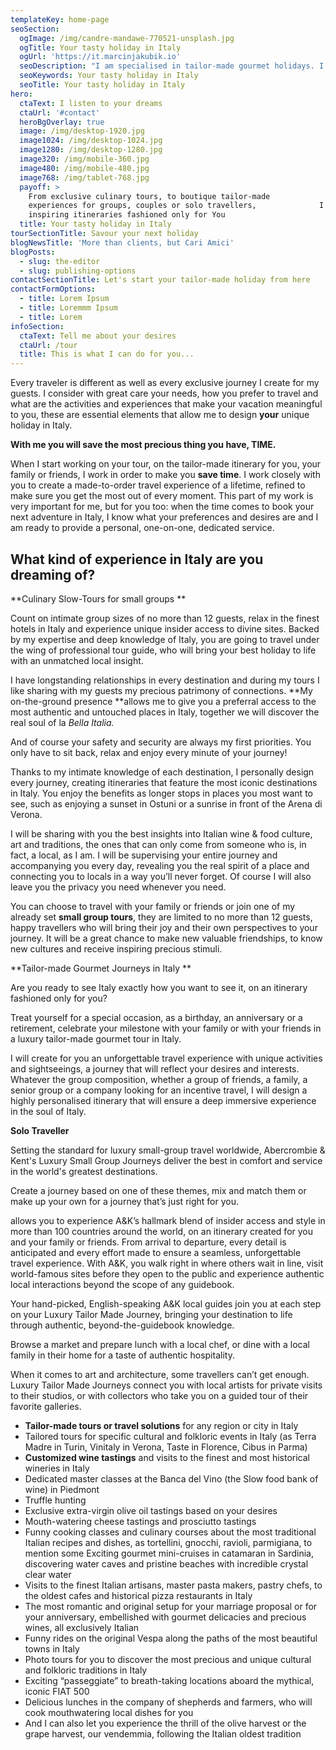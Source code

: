 ```yaml
---
templateKey: home-page
seoSection:
  ogImage: /img/candre-mandawe-770521-unsplash.jpg
  ogTitle: Your tasty holiday in Italy
  ogUrl: 'https://it.marcinjakubik.io'
  seoDescription: "I am specialised in tailor-made gourmet holidays. I love creating travel\t solutions that perfectly suit my guest needs, who have always appreciated my\t attention to detail and creativity in organising unforgettable experiences.\t\n"
  seoKeywords: Your tasty holiday in Italy
  seoTitle: Your tasty holiday in Italy
hero:
  ctaText: I listen to your dreams
  ctaUrl: '#contact'
  heroBgOverlay: true
  image: /img/desktop-1920.jpg
  image1024: /img/desktop-1024.jpg
  image1280: /img/desktop-1280.jpg
  image320: /img/mobile-360.jpg
  image480: /img/mobile-480.jpg
  image768: /img/tablet-768.jpg
  payoff: >
    From exclusive culinary tours, to boutique tailor-made             travel
    experiences for groups, couples or solo travellers,              I create
    inspiring itineraries fashioned only for You
  title: Your tasty holiday in Italy
tourSectionTitle: Savour your next holiday
blogNewsTitle: 'More than clients, but Cari Amici'
blogPosts:
  - slug: the-editor
  - slug: publishing-options
contactSectionTitle: Let's start your tailor-made holiday from here
contactFormOptions:
  - title: Lorem Ipsum
  - title: Loremmm Ipsum
  - title: Lorem
infoSection:
  ctaText: Tell me about your desires
  ctaUrl: /tour
  title: This is what I can do for you...
---
```

Every traveler is different as well as every exclusive journey I create for my guests. I consider with great care your needs, how you prefer to travel and what are the activities and experiences that make your vacation meaningful to you, these are essential elements that allow me to design **your** unique holiday in Italy.

**With me you will save the most precious thing you have, TIME.**

When I start working on your tour, on the tailor-made itinerary for you, your family or friends, I work in order to make you **save time**. I work closely with you to create a made-to-order travel experience of a lifetime, refined to make sure you get the most out of every moment. This part of my work is very important for me, but for you too: when the time comes to book your next adventure in Italy, I know what your preferences and desires are and I am ready to provide a personal, one-on-one, dedicated service. 

## What kind of experience in Italy are you dreaming of?

**Culinary Slow-Tours for small groups  **           

Count on intimate group sizes of no more than 12 guests, relax in the finest hotels in Italy and experience unique insider access to divine sites. Backed by my expertise and deep knowledge of Italy, you are going to travel under the wing of professional tour guide, who will bring your best holiday to life with an unmatched local insight.

I have longstanding relationships in every destination and during my tours I like sharing  with my guests my precious patrimony of connections. **My on-the-ground presence **allows me to give you a preferral access to the most authentic and untouched places in Italy, together we will discover the real soul of la _Bella Italia._

And of course your safety and security are always my first priorities. You only have to sit back, relax and enjoy every minute of your journey!

Thanks to my intimate knowledge of each destination, I personally design every journey, creating itineraries that feature the most iconic destinations in Italy. You enjoy the benefits as longer stops in places you most want to see, such as enjoying a sunset in Ostuni or a sunrise in front of the Arena di Verona.

I will be sharing with you the best insights into Italian wine & food culture, art and traditions, the ones that can only come from someone who is, in fact, a local, as I am. I will be supervising your entire journey and accompanying you every day, revealing you the real spirit of a place and connecting you to locals in a way you’ll never forget. Of course I will also leave you the privacy you need whenever you need.

You can choose to travel with your family or friends or join one of my already set **small group tours**, they are limited to no more than 12 guests, happy travellers who will bring their joy and their own perspectives to your journey. It will be a great chance to make new valuable friendships, to know new cultures and receive inspiring precious stimuli.

**Tailor-made Gourmet Journeys in Italy     **    

Are you ready to see Italy exactly how you want to see it, on an itinerary fashioned only for you?

Treat yourself for a special occasion, as a birthday, an anniversary or a retirement, celebrate your milestone with your family or with your friends in a luxury tailor-made gourmet tour in Italy.

I will create for you an unforgettable travel experience with unique activities and sightseeings, a journey that will reflect your desires and interests. Whatever the group composition, whether a group of friends, a family, a senior group or a company looking for an incentive travel, I will design a highly personalised itinerary that will ensure a deep immersive experience in the soul of Italy. 

**Solo Traveller**

Setting the standard for luxury small-group travel worldwide, Abercrombie & Kent's Luxury Small Group Journeys deliver the best in comfort and service in the world's greatest destinations.

Create a journey based on one of these themes, mix and match them or make up your own for a journey that’s just right for you.

allows you to experience A&K’s hallmark blend of insider access and style in more than 100 countries around the world, on an itinerary created for you and your family or friends. From arrival to departure, every detail is anticipated and every effort made to ensure a seamless, unforgettable travel experience. With A&K, you walk right in where others wait in line, visit world-famous sites before they open to the public and experience authentic local interactions beyond the scope of any guidebook.

Your hand-picked, English-speaking A&K local guides join you at each step on your Luxury Tailor Made Journey, bringing your destination to life through authentic, beyond-the-guidebook knowledge.

Browse a market and prepare lunch with a local chef, or dine with a local family in their home for a taste of authentic hospitality.

When it comes to art and architecture, some travellers can’t get enough. Luxury Tailor Made Journeys connect you with local artists for private visits to their studios, or with collectors who take you on a guided tour of their favorite galleries.

* **Tailor-made tours or travel solutions** for any region or city in Italy	
* Tailored tours for specific cultural and folkloric events in Italy (as Terra Madre in Turin, Vinitaly in Verona, Taste in Florence, Cibus in Parma)	
* **Customized wine tastings** and visits to the finest and most historical wineries in Italy	
* Dedicated master classes at the Banca del Vino (the Slow food bank of wine) in Piedmont	
* Truffle hunting	
* Exclusive extra-virgin olive oil tastings based on your desires	
* Mouth-watering cheese tastings and prosciutto tastings	
* Funny cooking classes and culinary courses about the most traditional Italian recipes and dishes, as tortellini, gnocchi, ravioli, parmigiana, to mention some Exciting gourmet mini-cruises in catamaran in Sardinia, discovering water caves and pristine beaches with incredible crystal clear water	
* Visits to the finest Italian artisans, master pasta makers, pastry chefs, to the oldest cafes and historical pizza restaurants in Italy	
* The most romantic and original setup for your marriage proposal or for your anniversary, embellished with gourmet delicacies and precious wines, all exclusively Italian	
* Funny rides on the original Vespa along the paths of the most beautiful towns in Italy	
* Photo tours for you to discover the most precious and unique cultural and folkloric traditions in Italy	
* Exciting “passeggiate” to breath-taking locations aboard the mythical, iconic FIAT 500	
* Delicious lunches in the company of shepherds and farmers, who will cook mouthwatering local dishes for you	
* And I can also let you experience the thrill of the olive harvest or the grape harvest, our vendemmia, following the Italian oldest tradition
